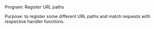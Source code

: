Program: Register URL paths

Purpose: to register some different URL paths and match requests with respective handler functions. 